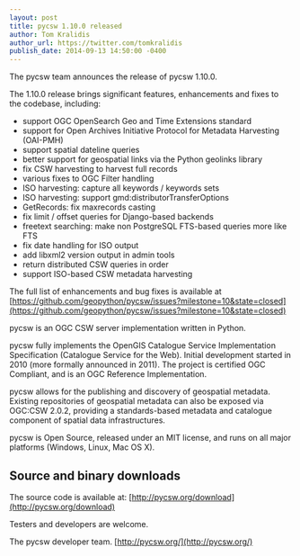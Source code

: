 ```yaml
---
layout: post
title: pycsw 1.10.0 released
author: Tom Kralidis
author_url: https://twitter.com/tomkralidis
publish_date: 2014-09-13 14:50:00 -0400
---
```


The pycsw team announces the release of pycsw 1.10.0.

The 1.10.0 release brings significant features, enhancements and fixes to the codebase, including:

* support OGC OpenSearch Geo and Time Extensions standard
* support for Open Archives Initiative Protocol for Metadata Harvesting (OAI-PMH)
* support spatial dateline queries
* better support for geospatial links via the Python geolinks library
* fix CSW harvesting to harvest full records
* various fixes to OGC Filter handling
* ISO harvesting: capture all keywords / keywords sets
* ISO harvesting: support gmd:distributorTransferOptions
* GetRecords: fix maxrecords casting
* fix limit / offset queries for Django-based backends
* freetext searching: make non PostgreSQL FTS-based queries more like FTS
* fix date handling for ISO output
* add libxml2 version output in admin tools
* return distributed CSW queries in order
* support ISO-based CSW metadata harvesting


The full list of enhancements and bug fixes is available at [https://github.com/geopython/pycsw/issues?milestone=10&state=closed](https://github.com/geopython/pycsw/issues?milestone=10&state=closed)

pycsw is an OGC CSW server implementation written in Python.
 
pycsw fully implements the OpenGIS Catalogue Service Implementation Specification (Catalogue Service for the Web). Initial development started in 2010 (more formally announced in 2011). The project is certified OGC Compliant, and is an OGC Reference Implementation.
 
pycsw allows for the publishing and discovery of geospatial metadata. Existing repositories of geospatial metadata can also be exposed via OGC:CSW 2.0.2, providing a standards-based metadata and catalogue component of spatial data infrastructures.
 
pycsw is Open Source, released under an MIT license, and runs on all major platforms (Windows, Linux, Mac OS X).
 
Source and binary downloads
---------------------------

The source code is available at:
[http://pycsw.org/download](http://pycsw.org/download)
 
Testers and developers are welcome.
 
The pycsw developer team.
[http://pycsw.org/](http://pycsw.org/)
